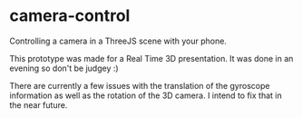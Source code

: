 camera-control
==============

Controlling a camera in a ThreeJS scene with your phone.

This prototype was made for a Real Time 3D presentation. It was done in an evening so don't be judgey :)

There are currently a few issues with the translation of the gyroscope information as well as the rotation of the 3D camera. I intend to fix that in the near future.
